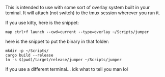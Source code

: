This is intended to use with some sort of overlay system built in your teminal. It will attach (not switch) to the tmux session wherever you run it.

If you use kitty, here is the snippet:
```
map ctrl+f launch --cwd=current --type=overlay ~/Scripts/jumper
```
here is the snippet to put the binary in that folder:
```
mkdir -p ~/Scripts/
cargo build --release
ln -s $(pwd)/target/release/jumper ~/Scripts/jumper
```

If you use a different terminal... idk what to tell you man lol

